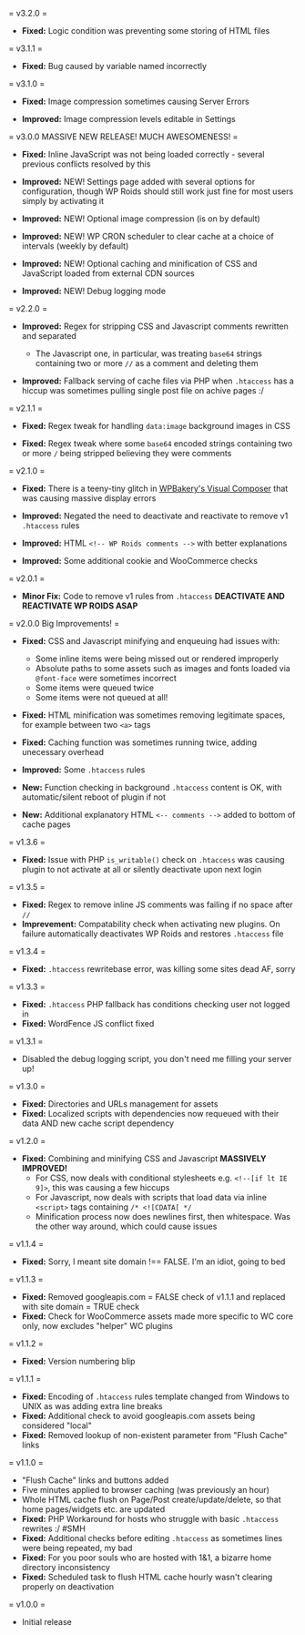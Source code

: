 = v3.2.0 =

- **Fixed:** Logic condition was preventing some storing of HTML files

= v3.1.1 =

- **Fixed:** Bug caused by variable named incorrectly

= v3.1.0 =

- **Fixed:** Image compression sometimes causing Server Errors

- **Improved:** Image compression levels editable in Settings

= v3.0.0 MASSIVE NEW RELEASE! MUCH AWESOMENESS! =

- **Fixed:** Inline JavaScript was not being loaded correctly - several previous conflicts resolved by this

- **Improved:** NEW! Settings page added with several options for configuration, though WP Roids should still work just fine for most users simply by activating it

- **Improved:** NEW! Optional image compression (is on by default)

- **Improved:** NEW! WP CRON scheduler to clear cache at a choice of intervals (weekly by default)

- **Improved:** NEW! Optional caching and minification of CSS and JavaScript loaded from external CDN sources

- **Improved:** NEW! Debug logging mode

= v2.2.0 =

- **Improved:** Regex for stripping CSS and Javascript comments rewritten and separated
	* The Javascript one, in particular, was treating `base64` strings containing two or more `//` as a comment and deleting them
	
- **Improved:** Fallback serving of cache files via PHP when `.htaccess` has a hiccup was sometimes pulling single post file on achive pages :/

= v2.1.1 =

- **Fixed:** Regex tweak for handling `data:image` background images in CSS

- **Fixed:** Regex tweak where some `base64` encoded strings containing two or more `/` being stripped believing they were comments

= v2.1.0 =

- **Fixed:** There is a teeny-tiny glitch in [WPBakery's Visual Composer](https://vc.wpbakery.com/) that was causing massive display errors

- **Improved:** Negated the need to deactivate and reactivate to remove v1 `.htaccess` rules

- **Improved:** HTML `<!-- WP Roids comments -->` with better explanations

- **Improved:** Some additional cookie and WooCommerce checks

= v2.0.1 =

- **Minor Fix:** Code to remove v1 rules from `.htaccess` **DEACTIVATE AND REACTIVATE WP ROIDS ASAP**

= v2.0.0 Big Improvements! =

- **Fixed:** CSS and Javascript minifying and enqueuing had issues with:
	* Some inline items were being missed out or rendered improperly
	* Absolute paths to some assets such as images and fonts loaded via `@font-face` were sometimes incorrect
	* Some items were queued twice
	* Some items were not queued at all!
	
- **Fixed:** HTML minification was sometimes removing legitimate spaces, for example between two `<a>` tags
	
- **Fixed:** Caching function was sometimes running twice, adding unecessary overhead
	
- **Improved:** Some `.htaccess` rules
- **New:** Function checking in background `.htaccess` content is OK, with automatic/silent reboot of plugin if not
- **New:** Additional explanatory HTML `<-- comments -->` added to bottom of cache pages

= v1.3.6 =

- **Fixed:** Issue with PHP `is_writable()` check on `.htaccess` was causing plugin to not activate at all or silently deactivate upon next login

= v1.3.5 =

- **Fixed:** Regex to remove inline JS comments was failing if no space after `//`
- **Imprevement:** Compatability check when activating new plugins. On failure automatically deactivates WP Roids and restores `.htaccess` file

= v1.3.4 =

 - **Fixed:** `.htaccess` rewritebase error, was killing some sites dead AF, sorry

= v1.3.3 =

 - **Fixed:** `.htaccess` PHP fallback has conditions checking user not logged in
 - **Fixed:** WordFence JS conflict fixed

= v1.3.1 =

 - Disabled the debug logging script, you don't need me filling your server up!

= v1.3.0 =

 - **Fixed:** Directories and URLs management for assets
 - **Fixed:** Localized scripts with dependencies now requeued with their data AND new cache script dependency

= v1.2.0 =

- **Fixed:** Combining and minifying CSS and Javascript **MASSIVELY IMPROVED!**
	* For CSS, now deals with conditional stylesheets e.g. `<!--[if lt IE 9]>`, this was causing a few hiccups
	* For Javascript, now deals with scripts that load data via inline `<script>` tags containing `/* <![CDATA[ */`
	* Minification process now does newlines first, then whitespace. Was the other way around, which could cause issues

= v1.1.4 =

- **Fixed:** Sorry, I meant site domain !== FALSE. I'm an idiot, going to bed

= v1.1.3 =

- **Fixed:** Removed googleapis.com = FALSE check of v1.1.1 and replaced with site domain = TRUE check
- **Fixed:** Check for WooCommerce assets made more specific to WC core only, now excludes "helper" WC plugins

= v1.1.2 =

- **Fixed:** Version numbering blip

= v1.1.1 =

- **Fixed:** Encoding of `.htaccess` rules template changed from Windows to UNIX as was adding extra line breaks
- **Fixed:** Additional check to avoid googleapis.com assets being considered "local"
- **Fixed:** Removed lookup of non-existent parameter from "Flush Cache" links

= v1.1.0 =

- "Flush Cache" links and buttons added
- Five minutes applied to browser caching (was previously an hour)
- Whole HTML cache flush on Page/Post create/update/delete, so that home pages/widgets etc. are updated
- **Fixed:** PHP Workaround for hosts who struggle with basic `.htaccess` rewrites :/ #SMH
- **Fixed:** Additional checks before editing `.htaccess` as sometimes lines were being repeated, my bad
- **Fixed:** For you poor souls who are hosted with 1&1, a bizarre home directory inconsistency
- **Fixed:** Scheduled task to flush HTML cache hourly wasn't clearing properly on deactivation

= v1.0.0 =

- Initial release